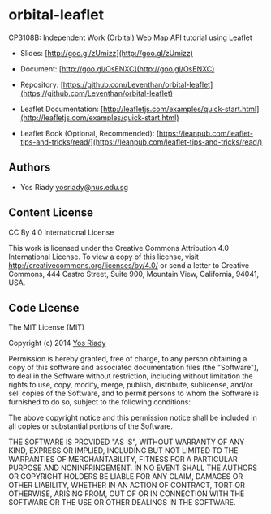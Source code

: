 orbital-leaflet
===============

CP3108B: Independent Work (Orbital) Web Map API tutorial using Leaflet


+ Slides: [http://goo.gl/zUmizz](http://goo.gl/zUmizz)

+ Document: [http://goo.gl/OsENXC](http://goo.gl/OsENXC)

+ Repository: [https://github.com/Leventhan/orbital-leaflet](https://github.com/Leventhan/orbital-leaflet)

+ Leaflet Documentation: [http://leafletjs.com/examples/quick-start.html](http://leafletjs.com/examples/quick-start.html)

+ Leaflet Book (Optional, Recommended): [https://leanpub.com/leaflet-tips-and-tricks/read/](https://leanpub.com/leaflet-tips-and-tricks/read/)

## Authors

* Yos Riady <yosriady@nus.edu.sg>

## Content License

CC By 4.0 International License

This work is licensed under the Creative Commons Attribution 4.0 International License. To view a copy of this license, visit http://creativecommons.org/licenses/by/4.0/ or send a letter to Creative Commons, 444 Castro Street, Suite 900, Mountain View, California, 94041, USA.

## Code License

The MIT License (MIT)

Copyright (c) 2014 [Yos Riady](yosriady@nus.edu.sg)

Permission is hereby granted, free of charge, to any person obtaining a copy
of this software and associated documentation files (the "Software"), to deal
in the Software without restriction, including without limitation the rights
to use, copy, modify, merge, publish, distribute, sublicense, and/or sell
copies of the Software, and to permit persons to whom the Software is
furnished to do so, subject to the following conditions:

The above copyright notice and this permission notice shall be included in all
copies or substantial portions of the Software.

THE SOFTWARE IS PROVIDED "AS IS", WITHOUT WARRANTY OF ANY KIND, EXPRESS OR
IMPLIED, INCLUDING BUT NOT LIMITED TO THE WARRANTIES OF MERCHANTABILITY,
FITNESS FOR A PARTICULAR PURPOSE AND NONINFRINGEMENT. IN NO EVENT SHALL THE
AUTHORS OR COPYRIGHT HOLDERS BE LIABLE FOR ANY CLAIM, DAMAGES OR OTHER
LIABILITY, WHETHER IN AN ACTION OF CONTRACT, TORT OR OTHERWISE, ARISING FROM,
OUT OF OR IN CONNECTION WITH THE SOFTWARE OR THE USE OR OTHER DEALINGS IN THE
SOFTWARE.
